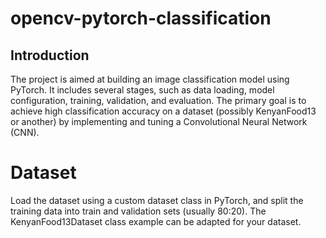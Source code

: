 
# opencv-pytorch-classification

## Introduction
The project is aimed at building an image classification model using PyTorch. It includes several stages, such as data loading, model configuration, training, validation, and evaluation. The primary goal is to achieve high classification accuracy on a dataset (possibly KenyanFood13 or another) by implementing and tuning a Convolutional Neural Network (CNN).

# Dataset
Load the dataset using a custom dataset class in PyTorch, and split the training data into train and validation sets (usually 80:20). The KenyanFood13Dataset class example can be adapted for your dataset.
